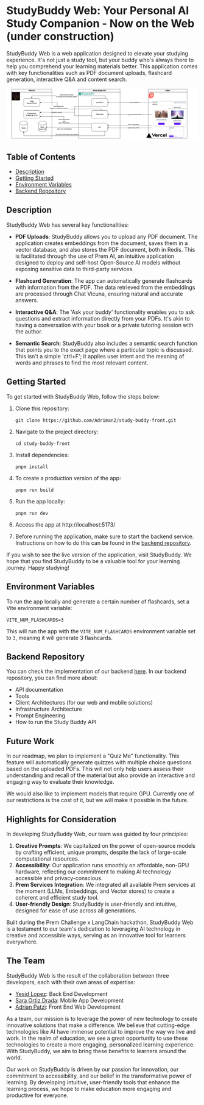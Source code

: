 # StudyBuddy Web: Your Personal AI Study Companion - Now on the Web (under construction)

StudyBuddy Web is a web application designed to elevate your studying experience. It's not just a study tool, but your buddy who's always there to help you comprehend your learning materials better. This application comes with key functionalities such as PDF document uploads, flashcard generation, interactive Q&A and content search.

![WebApp Architecture](https://github.com/Adriman2/study-buddy-front/blob/main/static/Study_Buddy_WebApp-Architecture.png?raw=true)

## Table of Contents

- [Description](#description)
- [Getting Started](#getting-started)
- [Environment Variables](#environment-variables)
- [Backend Repository](#backend-repository)

## Description

StudyBuddy Web has several key functionalities:

- **PDF Uploads**: StudyBuddy allows you to upload any PDF document. The application creates embeddings from the document, saves them in a vector database, and also stores the PDF document, both in Redis. This is facilitated through the use of Prem AI, an intuitive application designed to deploy and self-host Open-Source AI models without exposing sensitive data to third-party services.

- **Flashcard Generation**: The app can automatically generate flashcards with information from the PDF. The data retrieved from the embeddings are processed through Chat Vicuna, ensuring natural and accurate answers.

- **Interactive Q&A**: The 'Ask your buddy' functionality enables you to ask questions and extract information directly from your PDFs. It's akin to having a conversation with your book or a private tutoring session with the author. 

- **Semantic Search**: StudyBuddy also includes a semantic search function that points you to the exact page where a particular topic is discussed. This isn't a simple 'ctrl+F'; it applies user intent and the meaning of words and phrases to find the most relevant content.

## Getting Started

To get started with StudyBuddy Web, follow the steps below:

1. Clone this repository: 
    ```
    git clone https://github.com/Adriman2/study-buddy-front.git
    ```

2. Navigate to the project directory: 
    ```
    cd study-buddy-front
    ```

3. Install dependencies:
    ```
    pnpm install
    ```

4. To create a production version of the app:
    ```
    pnpm run build
    ```

5. Run the app locally:
    ```
    pnpm run dev
    ```

6. Access the app at http://localhost:5173/

7. Before running the application, make sure to start the backend service. Instructions on how to do this can be found in the [backend repository](https://github.com/yesid-lopez/study-buddy-api).

If you wish to see the live version of the application, visit StudyBuddy. We hope that you find StudyBuddy to be a valuable tool for your learning journey. Happy studying!

## Environment Variables

To run the app locally and generate a certain number of flashcards, set a Vite environment variable:

```
VITE_NUM_FLASHCARDS=3 
```

This will run the app with the `VITE_NUM_FLASHCARDS` environment variable set to `3`, meaning it will generate 3 flashcards.

## Backend Repository

You can check the implementation of our backend [here](https://github.com/yesid-lopez/study-buddy-api). In our backend repository, you can find more about: 
- API documentation
- Tools
- Client Architectures (for our web and mobile solutions)
- Infrastructure Architecture
- Prompt Engineering
- How to run the Study Buddy API

## Future Work

In our roadmap, we plan to implement a "Quiz Me" functionality. This feature will automatically generate quizzes with multiple choice questions based on the uploaded PDFs. This will not only help users assess their understanding and recall of the material but also provide an interactive and engaging way to evaluate their knowledge.

We would also like to implement models that require GPU. Currently one of our restrictions is the cost of it, but we will make it possible in the future.

## Highlights for Consideration

In developing StudyBuddy Web, our team was guided by four principles:

1. **Creative Prompts**: We capitalized on the power of open-source models by crafting efficient, unique prompts, despite the lack of large-scale computational resources.
2. **Accessibility**: Our application runs smoothly on affordable, non-GPU hardware, reflecting our commitment to making AI technology accessible and privacy-conscious.
3. **Prem Services Integration**: We integrated all available Prem services at the moment (LLMs, Embeddings, and Vector stores) to create a coherent and efficient study tool.
4. **User-friendly Design**: StudyBuddy is user-friendly and intuitive, designed for ease of use across all generations.

Built during the Prem Challenge x LangChain hackathon, StudyBuddy Web is a testament to our team's dedication to leveraging AI technology in creative and accessible ways, serving as an innovative tool for learners everywhere.

## The Team

StudyBuddy Web is the result of the collaboration between three developers, each with their own areas of expertise:

- [Yesid Lopez](https://github.com/yesid-lopez): Back End Development
- [Sara Ortiz Drada](https://github.com/saradrada): Mobile App Development
- [Adrian Patzi](https://github.com/Adriman2): Front End Web Development

As a team, our mission is to leverage the power of new technology to create innovative solutions that make a difference. We believe that cutting-edge technologies like AI have immense potential to improve the way we live and work. In the realm of education, we see a great opportunity to use these technologies to create a more engaging, personalized learning experience. With StudyBuddy, we aim to bring these benefits to learners around the world.

Our work on StudyBuddy is driven by our passion for innovation, our commitment to accessibility, and our belief in the transformative power of learning. By developing intuitive, user-friendly tools that enhance the learning process, we hope to make education more engaging and productive for everyone.
